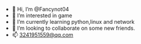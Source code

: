 - 👋 Hi, I’m @Fancynot04
- 👀 I’m interested in game
- 🌱 I’m currently learning python,linux and network
- 💞️ I’m looking to collaborate on some new friends.
- 📫 3241951559@qq.com 

<!---
Fancynot04/Fancynot04 is a ✨ special ✨ repository because its `README.md` (this file) appears on your GitHub profile.
You can click the Preview link to take a look at your changes.
--->

